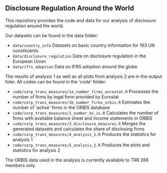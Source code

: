 
## Disclosure Regulation Around the World 

This repository provides the code and data for our analysis of disclosure regulation around the world.

Our datasets can be found in the data folder: 
- `data/country_info` Datasets on basic country information for 193 UN constituents
- `data/disclosure_regulation` Data on disclosure regulation in the European Union
- `data/ifrs_adoption` Data on IFRS adoption around the globe

The results of analysis 1 as well as all plots from analysis 2 are in the output foler. All codes can be found in the 'code' folder:

- `code/corp_trans_measures/1a_number_firms_eurostat.R` Processes the number of firms by legal form provided by Eurostat
- `code/corp_trans_measures/1b_number_firms_orbis.R` Estimates the number of 'active' firms in the ORBIS database
- `code/corp_trans_measures/2_number_bs_is.R` Calculates the number of firms with available balance sheet and income statements in ORBIS
- `code/corp_trans_measures/3_disclosure_measures.R` Merges the generated datasets and calculates the share of disclosing firms
- `code/corp_trans_measures/4_analysis_1.R` Produces the statistics for analysis 1
- `code/corp_trans_measures/5_analysis_2.R` Produces the plots and statistics for analysis 2

The ORBIS data used in the analysis is currently available to TRR 266 members only. 


